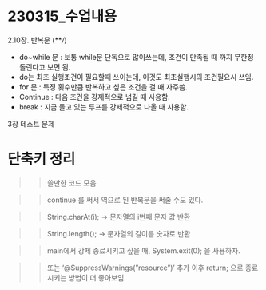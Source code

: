 # 230315_수업내용

2.10장. 반복문 (***/*)

- do~while 문 : 보통 while문 단독으로 많이쓰는데,
조건이 만족될 때 까지 무한정 돌린다고 보면 됨.
- do는 최초 실행조건이 필요할때 쓰이는데,
이것도 최초실행시의 조건필요시 쓰임.
- for 문 : 특정 횟수만큼 반복하고 싶은
조건을 걸 때 자주씀.
- Continue :  다음 조건을 강제적으로 넘길 때 사용함.
- break : 지금 돌고 있는 루프를 강제적으로 나올 때 사용함.

3장 테스트 문제

# 단축키 정리

>> 쓸만한  코드 모음

>> continue 를 써서 역으로 된 반복문을 써줄 수도 있다.

>> String.charAt(i); → 문자열의 i번째 문자 값 반환

>> String.length(); → 문자열의 길이를 숫자로 반환

>> main에서 강제 종료시키고 싶을 때, System.exit(0); 을 사용하자.

>> 또는 ‘@SuppressWarnings(”resource”)’ 추가 이후
      return; 으로 종료시키는 방법이 더 좋아보임.